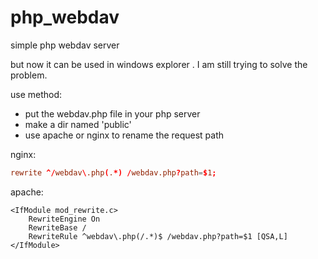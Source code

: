 # php_webdav
simple php webdav server

but now it can be used in windows explorer . I am still trying to solve the problem.

use method:
 - put the webdav.php file in your php server
 - make a dir named 'public'
 - use apache or nginx to rename the request path

nginx:
```conf
rewrite ^/webdav\.php(.*) /webdav.php?path=$1;
```
apache:
```.htaccess
<IfModule mod_rewrite.c>
	RewriteEngine On
	RewriteBase /
	RewriteRule ^webdav\.php(/.*)$ /webdav.php?path=$1 [QSA,L]
</IfModule>
```
